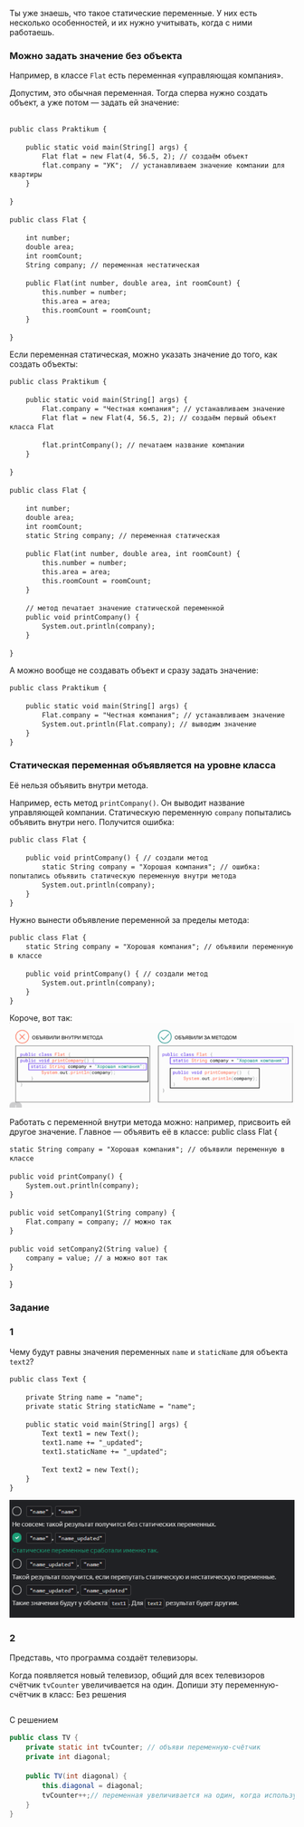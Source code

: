 Ты уже знаешь, что такое статические переменные. У них есть несколько особенностей, и их нужно учитывать, когда с ними работаешь.

### **Можно задать значение без объекта**

Например, в классе `Flat` есть переменная «управляющая компания».

Допустим, это обычная переменная. Тогда сперва нужно создать объект, а уже потом — задать ей значение:
```

public class Praktikum {

    public static void main(String[] args) {
        Flat flat = new Flat(4, 56.5, 2); // создаём объект
        flat.company = "УК";  // устанавливаем значение компании для квартиры
    }

}

public class Flat {

    int number;
    double area;
    int roomCount;
    String company; // переменная нестатическая

    public Flat(int number, double area, int roomCount) {
        this.number = number;
        this.area = area;
        this.roomCount = roomCount;
    }

} 
```

Если переменная статическая, можно указать значение до того, как создать объекты:
```
public class Praktikum {

    public static void main(String[] args) {
        Flat.company = "Честная компания"; // устанавливаем значение 
        Flat flat = new Flat(4, 56.5, 2); // создаём первый объект класса Flat

        flat.printCompany(); // печатаем название компании
    }

}

public class Flat {

    int number;
    double area;
    int roomCount;
    static String company; // переменная статическая

    public Flat(int number, double area, int roomCount) {
        this.number = number;
        this.area = area;
        this.roomCount = roomCount;
    }

    // метод печатает значение статической переменной
    public void printCompany() {
        System.out.println(company);
    }

} 
```

А можно вообще не создавать объект и сразу задать значение:
```
public class Praktikum {

    public static void main(String[] args) {
        Flat.company = "Честная компания"; // устанавливаем значение 
        System.out.println(Flat.company); // выводим значение
    }
} 
```

### **Статическая переменная объявляется на уровне класса**

Её нельзя объявить внутри метода.

Например, есть метод `printCompany()`. Он выводит название управляющей компании. Статическую переменную `company` попытались объявить внутри него. Получится ошибка:
```
public class Flat {

    public void printCompany() { // создали метод
        static String company = "Хорошая компания"; // ошибка: попытались объявить статическую переменную внутри метода
        System.out.println(company);
    }
} 
```

Нужно вынести объявление переменной за пределы метода:
```
public class Flat {
    static String company = "Хорошая компания"; // объявили переменную в классе

    public void printCompany() { // cоздали метод
        System.out.println(company);
    }
} 
```

Короче, вот так:
![img_4.png](img%2Fimg_4.png)

Работать с переменной внутри метода можно: например, присвоить ей другое значение. Главное — объявить её в классе:
public class Flat {

    static String company = "Хорошая компания"; // объявили переменную в классе

    public void printCompany() {
        System.out.println(company);
    }

    public void setCompany1(String company) {
        Flat.company = company; // можно так
    }

    public void setCompany2(String value) {
        company = value; // а можно вот так
    }

} 
### Задание
### 1
Чему будут равны значения переменных `name` и `staticName` для объекта `text2`?
```
public class Text {

    private String name = "name";
    private static String staticName = "name";

    public static void main(String[] args) {
        Text text1 = new Text();
        text1.name += "_updated";
        text1.staticName += "_updated";

        Text text2 = new Text();
    }
} 
```
![img_5.png](img%2Fimg_5.png)

### 2
Представь, что программа создаёт телевизоры.

Когда появляется новый телевизор, общий для всех телевизоров счётчик `tvCounter` увеличивается на один. Допиши эту переменную-счётчик в класс:
Без решения
```java

```

С решением
```java
public class TV {
    private static int tvCounter; // объяви переменную-счётчик
    private int diagonal;
    
    public TV(int diagonal) {
        this.diagonal = diagonal;
        tvCounter++;// переменная увеличивается на один, когда используют конструктор
    }
}
```